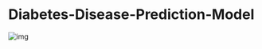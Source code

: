 # Diabetes-Disease-Prediction-Model
![img](https://github.com/user-attachments/assets/72e7b597-9c27-4887-a03c-b58593c97494)
